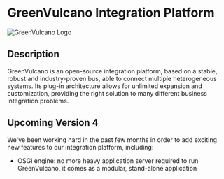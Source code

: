 # GreenVulcano Integration Platform
![GreenVulcano Logo](http://www.greenvulcanotechnologies.com/wp-content/uploads/2015/02/logo_gv_col.png)

## Description
GreenVulcano is an open-source integration platform, based on a stable, robust and industry-proven bus, able to connect multiple heterogeneous systems. Its plug-in architecture allows for unlimited expansion and customization, providing the right solution to many different business integration problems.

## Upcoming Version 4
We've been working hard in the past few months in order to add exciting new features to our integration platform, including:
 * OSGi engine: no more heavy application server required to run GreenVulcano, it comes as a modular, stand-alone application

